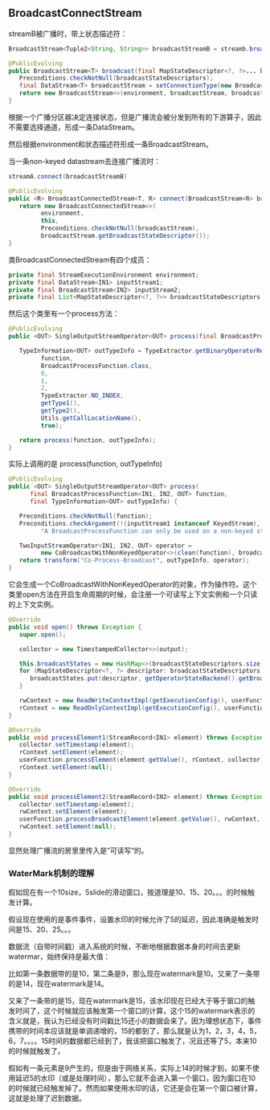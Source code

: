 ##  BroadcastConnectStream

streamB被广播时，带上状态描述符：

```java
BroadcastStream<Tuple2<String, String>> broadcastStreamB = streamb.broadcast(new MapStateDescriptor<>("streamb", BasicTypeInfo.STRING_TYPE_INFO, BasicTypeInfo.STRING_TYPE_INFO));
```

```java
@PublicEvolving
public BroadcastStream<T> broadcast(final MapStateDescriptor<?, ?>... broadcastStateDescriptors) {
   Preconditions.checkNotNull(broadcastStateDescriptors);
   final DataStream<T> broadcastStream = setConnectionType(new BroadcastPartitioner<>());
   return new BroadcastStream<>(environment, broadcastStream, broadcastStateDescriptors);
}
```

根据一个广播分区器决定连接状态，但是广播流会被分发到所有的下游算子，因此不需要选择通道，形成一条DataStream。

然后根据environment和状态描述符形成一条BroadcastStream。

当一条non-keyed datastream去连接广播流时：

```java
streamA.connect(broadcastStreamB)
```

```java
@PublicEvolving
public <R> BroadcastConnectedStream<T, R> connect(BroadcastStream<R> broadcastStream) {
   return new BroadcastConnectedStream<>(
         environment,
         this,
         Preconditions.checkNotNull(broadcastStream),
         broadcastStream.getBroadcastStateDescriptor());
}
```

类BroadcastConnectedStream有四个成员：

```java
private final StreamExecutionEnvironment environment;
private final DataStream<IN1> inputStream1;
private final BroadcastStream<IN2> inputStream2;
private final List<MapStateDescriptor<?, ?>> broadcastStateDescriptors;
```

然后这个类里有一个process方法：

```java
@PublicEvolving
public <OUT> SingleOutputStreamOperator<OUT> process(final BroadcastProcessFunction<IN1, IN2, OUT> function) {

   TypeInformation<OUT> outTypeInfo = TypeExtractor.getBinaryOperatorReturnType(
         function,
         BroadcastProcessFunction.class,
         0,
         1,
         2,
         TypeExtractor.NO_INDEX,
         getType1(),
         getType2(),
         Utils.getCallLocationName(),
         true);

   return process(function, outTypeInfo);
}
```

实际上调用的是 process(function, outTypeInfo)

```java
@PublicEvolving
public <OUT> SingleOutputStreamOperator<OUT> process(
      final BroadcastProcessFunction<IN1, IN2, OUT> function,
      final TypeInformation<OUT> outTypeInfo) {

   Preconditions.checkNotNull(function);
   Preconditions.checkArgument(!(inputStream1 instanceof KeyedStream),
         "A BroadcastProcessFunction can only be used on a non-keyed stream.");

   TwoInputStreamOperator<IN1, IN2, OUT> operator =
         new CoBroadcastWithNonKeyedOperator<>(clean(function), broadcastStateDescriptors);
   return transform("Co-Process-Broadcast", outTypeInfo, operator);
}
```

它会生成一个CoBroadcastWithNonKeyedOperator的对象，作为操作符。这个类里open方法在开启生命周期的时候，会注册一个可读写上下文实例和一个只读的上下文实例。

```java
@Override
public void open() throws Exception {
   super.open();

   collector = new TimestampedCollector<>(output);

   this.broadcastStates = new HashMap<>(broadcastStateDescriptors.size());
   for (MapStateDescriptor<?, ?> descriptor: broadcastStateDescriptors) {
      broadcastStates.put(descriptor, getOperatorStateBackend().getBroadcastState(descriptor));
   }

   rwContext = new ReadWriteContextImpl(getExecutionConfig(), userFunction, broadcastStates, getProcessingTimeService());
   rContext = new ReadOnlyContextImpl(getExecutionConfig(), userFunction, broadcastStates, getProcessingTimeService());
}
```

```java
@Override
public void processElement1(StreamRecord<IN1> element) throws Exception {
   collector.setTimestamp(element);
   rContext.setElement(element);
   userFunction.processElement(element.getValue(), rContext, collector);
   rContext.setElement(null);
}

@Override
public void processElement2(StreamRecord<IN2> element) throws Exception {
   collector.setTimestamp(element);
   rwContext.setElement(element);
   userFunction.processBroadcastElement(element.getValue(), rwContext, collector);
   rwContext.setElement(null);
}
```

显然处理广播流的房里里传入是”可读写“的。


### WaterMark机制的理解

假如现在有一个10size，5slide的滑动窗口，按道理是10、15、20。。。的时候触发计算。

假设现在使用的是事件事件，设置水印的时候允许了5的延迟，因此准确是触发时间是15、20、25。。。

数据流（自带时间戳）进入系统的时候，不断地根据数据本身的时间去更新watermar，始终保持是最大值：

比如第一条数据带的是10，第二条是9，那么现在watermark是10。又来了一条带的是14，现在watermark是14。

又来了一条带的是15，现在watermark是15，该水印现在已经大于等于窗口的触发时间了，这个时候就应该触发第一个窗口的计算，这个15的watermark表示的含义就是，我认为已经没有时间戳比15还小的数据会来了。因为理想状态下，事件携带的时间本应该就是单调递增的，15的都到了，那么就是认为1，2，3，4，5，6，7。。。。15时间的数据都已经到了，我该把窗口触发了，况且还等了5，本来10的时候就触发了。

假如有一条元素是9产生的，但是由于网络关系，实际上14的时候才到，如果不使用延迟5的水印（或是处理时间），那么它就不会进入第一个窗口，因为窗口在10的时候就已经触发掉了。然而如果使用水印的话，它还是会在第一个窗口被计算，这就是处理了迟到数据。
